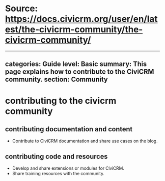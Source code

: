 # Source: https://docs.civicrm.org/user/en/latest/the-civicrm-community/the-civicrm-community/

---
categories: Guide
level: Basic
summary: This page explains how to contribute to the CiviCRM community.
section: Community
---

# contributing to the civicrm community
## contributing documentation and content
- Contribute to CiviCRM documentation and share use cases on the blog.

## contributing code and resources
- Develop and share extensions or modules for CiviCRM.
- Share training resources with the community.
